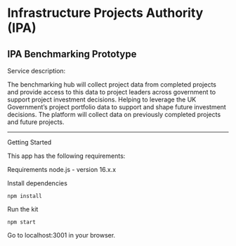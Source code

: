 # Infrastructure Projects Authority (IPA)

## IPA Benchmarking Prototype

Service description:

The benchmarking hub will collect project data from completed projects and provide access to this data to project leaders across government to support project investment decisions. Helping to leverage the UK Government’s project portfolio data to support and shape future investment decisions. The platform will collect data on previously completed projects and future projects.

---
Getting Started

This app has the following requirements:

Requirements
node.js - version 16.x.x

Install dependencies

```npm install```

Run the kit

```npm start```

Go to localhost:3001 in your browser.
